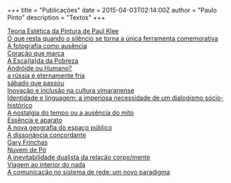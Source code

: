 +++
title = "Publicações"
date = 2015-04-03T02:14:00Z
author = "Paulo Pinto"
description = "Textos"
+++

[Teoria Estética da Pintura de Paul Klee](/textos/Estetica_Paul_Klee.pdf)
<br>
[O que resta quando o silêncio se torna a única ferramenta comemorativa](/textos/untitled_dorissalcedo.pdf)
<br>
[A fotografia como ausência](/textos/fotografia_ausencia.pdf)
<br>
[Coração que marca](/textos/coracao_que_marca.pdf)
<br>
[A Esca(la)da da Pobreza](/textos/A_Esca-la-da_da_Pobreza.pdf)
<br>
[Andróide ou Humano?](/textos/Androide_ou_Humano.pdf)
<br>
[a rússia é eternamente fria](/textos/a_russia_e_eternamente_fria.pdf)
<br>
[sábado que passou](/textos/como_habitualmente_ao_sabado.pdf)
<br>
[Inovação e inclusão na cultura vimaranense](/textos/Inovacao_e_inclusao_na_cultura_vimaranense.pdf)
<br>
[Identidade e linguagem: a imperiosa necessidade de um dialogismo sócio-histórico
](/textos/Identidade_e_linguagem-a_imperiosa_necessidade_de_um_dialogismo_socio-historico.pdf)
<br>
[A nostalgia do tempo ou a ausência do mito](/textos/a_nostalgia_do_tempo_ou_a_ausencia_do_mito.pdf)
<br>
[Essência e aparato](/textos/Essencia_e_aparato.pdf)
<br>
[A nova geografia do espaço público](/textos/nova_geografia_espaco_publico.pdf)
<br>
[A dissonância concordante](/textos/dissonancia_concordante.pdf)
<br>
[Gary Frinchas](/textos/Gary_Frinchas.pdf)
<br>
[Nuvem de Pó](/textos/nuvem_po.pdf)
<br>
[A inevitabilidade dualista da relação corpo/mente](/textos/inevitabilidade_dualista.pdf)
<br>
[Viagem ao interior do nada](/textos/viagem_interior_nada.pdf)
<br>
[A comunicação no sistema de rede: um novo paradigma](/textos/comunicacao_rede.pdf)
<br>
<br>
